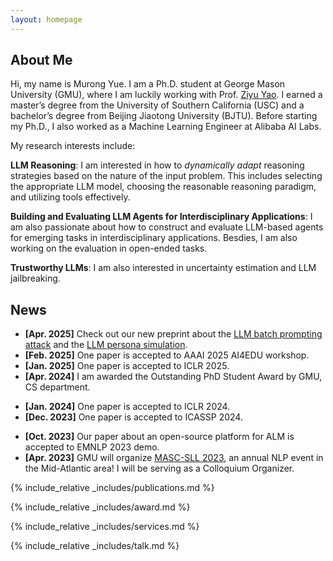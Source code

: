 ```yaml
---
layout: homepage
---
```


## About Me
Hi, my name is Murong Yue. I am a Ph.D. student at George Mason University (GMU), where I am luckily working with Prof. [Ziyu Yao](https://ziyuyao.org/). I earned a master’s degree from the University of Southern California (USC) and a bachelor’s degree from Beijing Jiaotong University (BJTU). Before starting my Ph.D., I also worked as a Machine Learning Engineer at Alibaba AI Labs.

My research interests include:

**LLM Reasoning**: I am interested in how to *dynamically adapt* reasoning strategies based on the nature of the input problem. This includes selecting the appropriate LLM model, choosing the reasonable reasoning paradigm, and utilizing tools effectively.

**Building and Evaluating LLM Agents for Interdisciplinary Applications**: I am also passionate about how to construct and evaluate LLM-based agents for emerging tasks in interdisciplinary applications. Besdies, I am also working on the evaluation in open-ended tasks.

**Trustworthy LLMs**: I am also interested in uncertainty estimation and LLM jailbreaking.



## News
- **[Apr. 2025]** Check out our new preprint about the [LLM batch prompting attack](https://arxiv.org/pdf/2503.15551) and the [LLM persona simulation](https://arxiv.org/pdf/2504.06460).
- **[Feb. 2025]** One paper is accepted to AAAI 2025 AI4EDU workshop.
- **[Jan. 2025]** One paper is accepted to ICLR 2025.
- **[Apr. 2024]** I am awarded the Outstanding PhD Student Award by GMU, CS department.
<!-- - **[Apr. 2024]** Check out our new preprint paper about the educational agent. (Invited Presentation at Wolfram Research LLM Agent Colloquium) -->
- **[Jan. 2024]** One paper is accepted to ICLR 2024.
- **[Dec. 2023]** One paper is accepted to ICASSP 2024.
<!-- - **[Oct. 2023]** Give an invited talks about the cost-efficient LLM cascade at Microsoft Semantic Machines. -->
- **[Oct. 2023]** Our paper about an open-source platform for ALM is accepted to EMNLP 2023 demo.
- **[Apr. 2023]** GMU will organize [MASC-SLL 2023](https://www.mascsll.org/), an annual NLP event in the Mid-Atlantic area! I will be serving as a Colloquium Organizer.

{% include_relative _includes/publications.md %}

{% include_relative _includes/award.md %}

{% include_relative _includes/services.md %}

{% include_relative _includes/talk.md %}
